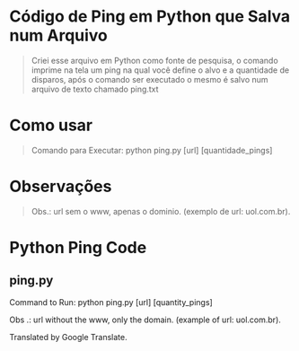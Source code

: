 # Código de Ping em Python que Salva num Arquivo
> Criei esse arquivo em Python como fonte de pesquisa, o comando imprime na tela um ping na qual você define o alvo e a quantidade de disparos, após o comando ser executado o mesmo é salvo num arquivo de texto chamado ping.txt

# Como usar
> Comando para Executar: python ping.py [url] [quantidade_pings]

# Observações
> Obs.: url sem o www, apenas o dominio. (exemplo de url: uol.com.br).  




# Python Ping Code
## ping.py

Command to Run: python ping.py [url] [quantity_pings]

Obs .: url without the www, only the domain. (example of url: uol.com.br).

Translated by Google Translate.
